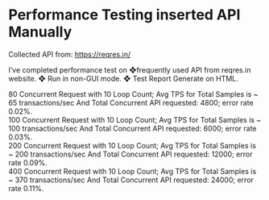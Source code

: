 # Performance Testing inserted API Manually

Collected API from: https://reqres.in/ 

I’ve completed performance test on ❖frequently used API from reqres.in website. ❖ Run in non-GUI mode. ❖ Test Report Generate on HTML.

80 Concurrent Request with 10 Loop Count; Avg TPS for Total Samples is ~ 65 transactions/sec And Total Concurrent API requested: 4800; error rate 0.02%.                            
100 Concurrent Request with 10 Loop Count; Avg TPS for Total Samples is ~ 100 transactions/sec And Total Concurrent API requested: 6000; error rate 0.03%.                                
200 Concurrent Request with 10 Loop Count; Avg TPS for Total Samples is ~ 200 transactions/sec And Total Concurrent API requested: 12000; error rate 0.09%.                            
400 Concurrent Request with 10 Loop Count; Avg TPS for Total Samples is ~ 370 transactions/sec And Total Concurrent API requested: 24000; error rate 0.11%.                                 
